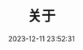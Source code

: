 ---
title: 关于
date: 2023-12-11 23:52:31
aside: false
top_img: false
background: "#f8f9fe"
comments: false
type: "about"
---